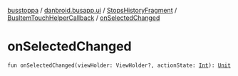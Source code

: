 [busstoppa](../../../index.md) / [danbroid.busapp.ui](../../index.md) / [StopsHistoryFragment](../index.md) / [BusItemTouchHelperCallback](index.md) / [onSelectedChanged](./on-selected-changed.md)

# onSelectedChanged

`fun onSelectedChanged(viewHolder: ViewHolder?, actionState: `[`Int`](https://kotlinlang.org/api/latest/jvm/stdlib/kotlin/-int/index.html)`): `[`Unit`](https://kotlinlang.org/api/latest/jvm/stdlib/kotlin/-unit/index.html)